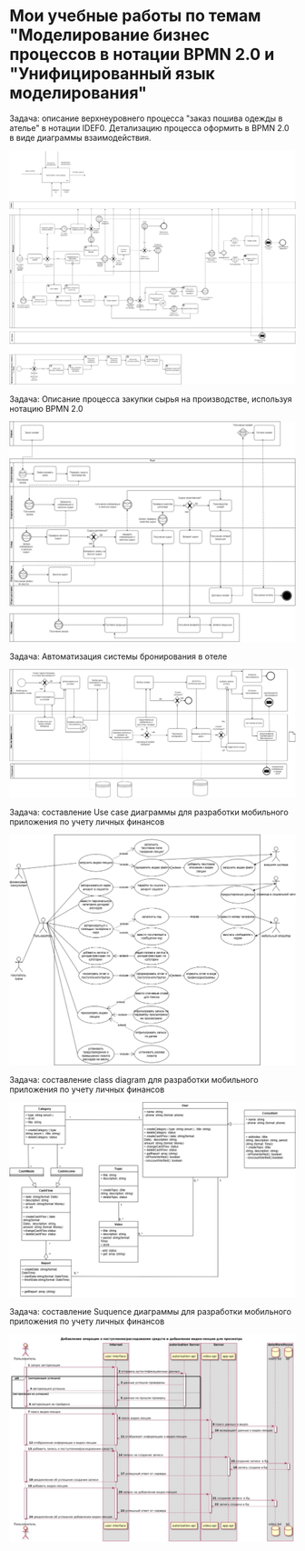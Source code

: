 # Мои учебные работы по темам "Моделирование бизнес процессов в нотации BPMN 2.0 и "Унифицированный язык моделирования"


Задача: описание верхнеуровнего процесса "заказ пошива одежды в ателье"  в нотации IDEF0.
Детализацию процесса оформить в BPMN 2.0 в виде диаграммы взаимодействия.

![Image alt](https://github.com/OksanaKuznetsova19/UML-and-BPMN-Diagrams/blob/main/Итоговая_работа_BPMN.drawio.png)

Задача: Описание процесса закупки сырья на производстве, используя нотацию BPMN 2.0

![Image alt](https://github.com/OksanaKuznetsova19/UML-and-BPMN-Diagrams/blob/main/BPMNmaterials.png)

Задача: Автоматизация системы бронирования в отеле

![Image alt](https://github.com/OksanaKuznetsova19/UML-and-BPMN-Diagrams/blob/main/бронирование.png)

Задача: составление Use case диаграммы для разработки мобильного приложения по учету личных финансов

![Image alt](https://github.com/OksanaKuznetsova19/UML-and-BPMN-Diagrams/blob/main/UseCase2.png)

Задача: составление class diagram  для разработки мобильного приложения по учету личных финансов

![Image alt](https://github.com/OksanaKuznetsova19/UML-and-BPMN-Diagrams/blob/main/class.png)

Задача: составление Suquence диаграммы для разработки мобильного приложения по учету личных финансов

![Image alt](https://github.com/OksanaKuznetsova19/UML-and-BPMN-Diagrams/blob/main/suquence.jpg)